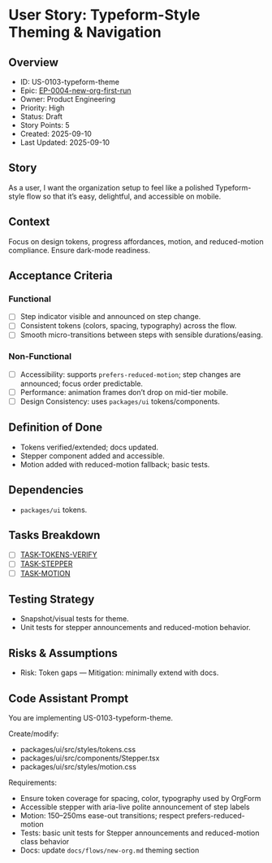 # User Story: Typeform-Style Theming & Navigation

## Overview
- ID: US-0103-typeform-theme
- Epic: [EP-0004-new-org-first-run](../../README.md)
- Owner: Product Engineering
- Priority: High
- Status: Draft
- Story Points: 5
- Created: 2025-09-10
- Last Updated: 2025-09-10

## Story
As a user, I want the organization setup to feel like a polished Typeform-style flow so that it’s easy, delightful, and accessible on mobile.

## Context
Focus on design tokens, progress affordances, motion, and reduced-motion compliance. Ensure dark-mode readiness.

## Acceptance Criteria
### Functional
- [ ] Step indicator visible and announced on step change.
- [ ] Consistent tokens (colors, spacing, typography) across the flow.
- [ ] Smooth micro-transitions between steps with sensible durations/easing.

### Non-Functional
- [ ] Accessibility: supports `prefers-reduced-motion`; step changes are announced; focus order predictable.
- [ ] Performance: animation frames don’t drop on mid-tier mobile.
- [ ] Design Consistency: uses `packages/ui` tokens/components.

## Definition of Done
- Tokens verified/extended; docs updated.
- Stepper component added and accessible.
- Motion added with reduced-motion fallback; basic tests.

## Dependencies
- `packages/ui` tokens.

## Tasks Breakdown
- [ ] [TASK-TOKENS-VERIFY](./tasks/TASK-TOKENS-VERIFY.md)
- [ ] [TASK-STEPPER](./tasks/TASK-STEPPER.md)
- [ ] [TASK-MOTION](./tasks/TASK-MOTION.md)

## Testing Strategy
- Snapshot/visual tests for theme.
- Unit tests for stepper announcements and reduced-motion behavior.

## Risks & Assumptions
- Risk: Token gaps — Mitigation: minimally extend with docs.

## Code Assistant Prompt
You are implementing US-0103-typeform-theme.

Create/modify:
- packages/ui/src/styles/tokens.css
- packages/ui/src/components/Stepper.tsx
- packages/ui/src/styles/motion.css

Requirements:
- Ensure token coverage for spacing, color, typography used by OrgForm
- Accessible stepper with aria-live polite announcement of step labels
- Motion: 150–250ms ease-out transitions; respect prefers-reduced-motion
- Tests: basic unit tests for Stepper announcements and reduced-motion class behavior
- Docs: update `docs/flows/new-org.md` theming section
